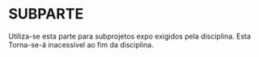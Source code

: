 # SUBPARTE

<p>
    Utiliza-se esta parte para subprojetos expo
    exigidos pela disciplina. Esta Torna-se-á
    inacessível ao fim da disciplina.
</p>
